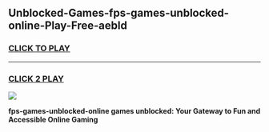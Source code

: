 
## Unblocked-Games-fps-games-unblocked-online-Play-Free-aebld
<h3>
<a href="https://premium76.site?title=fps-games-unblocked-online&ref=22A">CLICK TO PLAY</a></h3>
<hr>

<h3>
<a href="https://premium76.site?title=fps-games-unblocked-online&ref=22A">CLICK 2 PLAY</a>
  
</h3>

<a href="https://premium76.site?title=fps-games-unblocked-online&ref=22A"><img src="https://clearcache.store/games.png"></a>


**fps-games-unblocked-online games unblocked: Your Gateway to Fun and Accessible Online Gaming**
